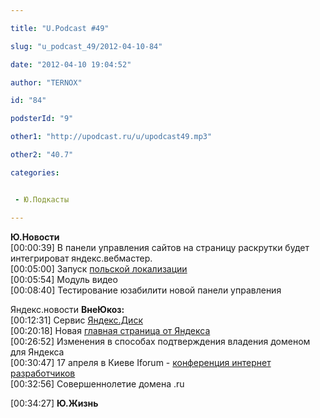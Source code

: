 ```yaml
---

title: "U.Podcast #49"

slug: "u_podcast_49/2012-04-10-84"

date: "2012-04-10 19:04:52"

author: "TERNOX"

id: "84"

podsterId: "9"

other1: "http://upodcast.ru/u/upodcast49.mp3"

other2: "40.7"

categories:


 - Ю.Подкасты

---
```

**Ю.Новости**  
\[00:00:39\] В панели управления сайтов на страницу раскрутки будет интегрироват яндекс.вебмастер.  
\[00:05:00\] Запуск [польской локализации](http://www.ucoz.pl/)  
\[00:05:54\] Модуль видео  
\[00:08:40\] Тестирование юзабилити новой панели управления  
  
Яндекс.новости **ВнеЮкоз:**  
\[00:12:31\] Сервис [Яндекс.Диск](http://disk.yandex.ru/)  
\[00:20:18\] Новая [главная страница от Яндекса](http://new.yandex.ua/)  
\[00:26:52\] Изменения в способах подтверждения владения доменом для Яндекса  
\[00:30:47\] 17 апреля в Киеве Iforum - [конференция интернет разработчиков](http://iforum.ua/)  
\[00:32:56\] Совершеннолетие домена .ru  
  
\[00:34:27\] **Ю.Жизнь**
